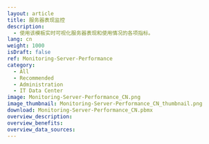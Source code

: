 ```yaml
---
layout: article
title: 服务器表现监控
description: 
  - 使用该模板实时可视化服务器表现和使用情况的各项指标。
lang: cn
weight: 1000
isDraft: false
ref: Monitoring-Server-Performance
category:
  - All
  - Recommended
  - Administration
  - IT Data Center
image: Monitoring-Server-Performance_CN.png
image_thumbnail: Monitoring-Server-Performance_CN_thumbnail.png
download: Monitoring-Server-Performance_CN.pbmx
overview_description:
overview_benefits:
overview_data_sources:
---
```

